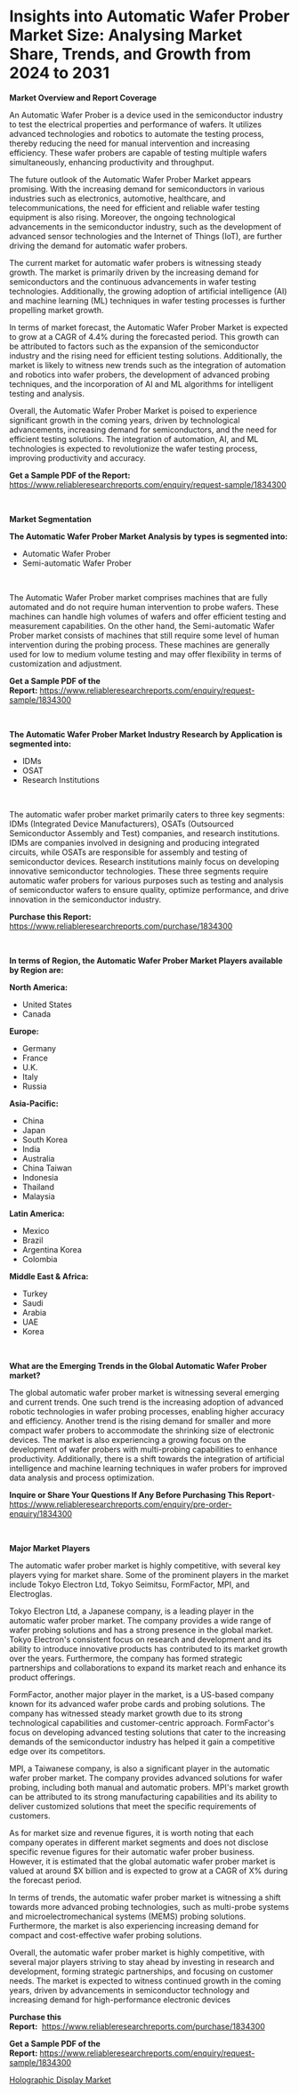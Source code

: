 <p><h1>Insights into Automatic Wafer Prober Market Size: Analysing Market Share, Trends, and Growth from 2024 to 2031</h1></p><p><strong>Market Overview and Report Coverage</strong></p>
<p><p>An Automatic Wafer Prober is a device used in the semiconductor industry to test the electrical properties and performance of wafers. It utilizes advanced technologies and robotics to automate the testing process, thereby reducing the need for manual intervention and increasing efficiency. These wafer probers are capable of testing multiple wafers simultaneously, enhancing productivity and throughput.</p><p>The future outlook of the Automatic Wafer Prober Market appears promising. With the increasing demand for semiconductors in various industries such as electronics, automotive, healthcare, and telecommunications, the need for efficient and reliable wafer testing equipment is also rising. Moreover, the ongoing technological advancements in the semiconductor industry, such as the development of advanced sensor technologies and the Internet of Things (IoT), are further driving the demand for automatic wafer probers.</p><p>The current market for automatic wafer probers is witnessing steady growth. The market is primarily driven by the increasing demand for semiconductors and the continuous advancements in wafer testing technologies. Additionally, the growing adoption of artificial intelligence (AI) and machine learning (ML) techniques in wafer testing processes is further propelling market growth.</p><p>In terms of market forecast, the Automatic Wafer Prober Market is expected to grow at a CAGR of 4.4% during the forecasted period. This growth can be attributed to factors such as the expansion of the semiconductor industry and the rising need for efficient testing solutions. Additionally, the market is likely to witness new trends such as the integration of automation and robotics into wafer probers, the development of advanced probing techniques, and the incorporation of AI and ML algorithms for intelligent testing and analysis.</p><p>Overall, the Automatic Wafer Prober Market is poised to experience significant growth in the coming years, driven by technological advancements, increasing demand for semiconductors, and the need for efficient testing solutions. The integration of automation, AI, and ML technologies is expected to revolutionize the wafer testing process, improving productivity and accuracy.</p></p>
<p><strong>Get a Sample PDF of the Report:</strong> <a href="https://www.reliableresearchreports.com/enquiry/request-sample/1834300">https://www.reliableresearchreports.com/enquiry/request-sample/1834300</a></p>
<p>&nbsp;</p>
<p><strong>Market Segmentation</strong></p>
<p><strong>The Automatic Wafer Prober Market Analysis by types is segmented into:</strong></p>
<p><ul><li>Automatic Wafer Prober</li><li>Semi-automatic Wafer Prober</li></ul></p>
<p>&nbsp;</p>
<p><p>The Automatic Wafer Prober market comprises machines that are fully automated and do not require human intervention to probe wafers. These machines can handle high volumes of wafers and offer efficient testing and measurement capabilities. On the other hand, the Semi-automatic Wafer Prober market consists of machines that still require some level of human intervention during the probing process. These machines are generally used for low to medium volume testing and may offer flexibility in terms of customization and adjustment.</p></p>
<p><strong>Get a Sample PDF of the Report:</strong>&nbsp;<a href="https://www.reliableresearchreports.com/enquiry/request-sample/1834300">https://www.reliableresearchreports.com/enquiry/request-sample/1834300</a></p>
<p>&nbsp;</p>
<p><strong>The Automatic Wafer Prober Market Industry Research by Application is segmented into:</strong></p>
<p><ul><li>IDMs</li><li>OSAT</li><li>Research Institutions</li></ul></p>
<p>&nbsp;</p>
<p><p>The automatic wafer prober market primarily caters to three key segments: IDMs (Integrated Device Manufacturers), OSATs (Outsourced Semiconductor Assembly and Test) companies, and research institutions. IDMs are companies involved in designing and producing integrated circuits, while OSATs are responsible for assembly and testing of semiconductor devices. Research institutions mainly focus on developing innovative semiconductor technologies. These three segments require automatic wafer probers for various purposes such as testing and analysis of semiconductor wafers to ensure quality, optimize performance, and drive innovation in the semiconductor industry.</p></p>
<p><strong>Purchase this Report:</strong>&nbsp; <a href="https://www.reliableresearchreports.com/purchase/1834300">https://www.reliableresearchreports.com/purchase/1834300</a></p>
<p>&nbsp;</p>
<p><strong>In terms of Region, the Automatic Wafer Prober Market Players available by Region are:</strong></p>
<p>
    <p> <strong> North America: </strong>
        <ul>
            <li>United States</li>
            <li>Canada</li>
        </ul>
        </p> 
    <p> <strong> Europe: </strong>
        <ul>
            <li>Germany</li>
            <li>France</li>
            <li>U.K.</li>
            <li>Italy</li>
            <li>Russia</li>
        </ul>
        </p> 
    <p> <strong> Asia-Pacific: </strong>
        <ul>
            <li>China</li>
            <li>Japan</li>
            <li>South Korea</li>
            <li>India</li>
            <li>Australia</li>
            <li>China Taiwan</li>
            <li>Indonesia</li>
            <li>Thailand</li>
            <li>Malaysia</li>
        </ul>
        </p> 
    <p> <strong> Latin America: </strong>
        <ul>
            <li>Mexico</li>
            <li>Brazil</li>
            <li>Argentina Korea</li>
            <li>Colombia</li>
        </ul>
        </p> 
    <p> <strong> Middle East & Africa: </strong>
        <ul>
            <li>Turkey</li>
            <li>Saudi</li>
            <li>Arabia</li>
            <li>UAE</li>
            <li>Korea</li>
        </ul>
    </p>
    </p>
<p>&nbsp;</p>
<p><strong>What are the Emerging Trends in the Global Automatic Wafer Prober market?</strong></p>
<p><p>The global automatic wafer prober market is witnessing several emerging and current trends. One such trend is the increasing adoption of advanced robotic technologies in wafer probing processes, enabling higher accuracy and efficiency. Another trend is the rising demand for smaller and more compact wafer probers to accommodate the shrinking size of electronic devices. The market is also experiencing a growing focus on the development of wafer probers with multi-probing capabilities to enhance productivity. Additionally, there is a shift towards the integration of artificial intelligence and machine learning techniques in wafer probers for improved data analysis and process optimization.</p></p>
<p><strong>Inquire or Share Your Questions If Any Before Purchasing This Report</strong>- <a href="https://www.reliableresearchreports.com/enquiry/pre-order-enquiry/1834300">https://www.reliableresearchreports.com/enquiry/pre-order-enquiry/1834300</a></p>
<p>&nbsp;</p>
<p><strong>Major Market Players</strong></p>
<p><p>The automatic wafer prober market is highly competitive, with several key players vying for market share. Some of the prominent players in the market include Tokyo Electron Ltd, Tokyo Seimitsu, FormFactor, MPI, and Electroglas.</p><p>Tokyo Electron Ltd, a Japanese company, is a leading player in the automatic wafer prober market. The company provides a wide range of wafer probing solutions and has a strong presence in the global market. Tokyo Electron's consistent focus on research and development and its ability to introduce innovative products has contributed to its market growth over the years. Furthermore, the company has formed strategic partnerships and collaborations to expand its market reach and enhance its product offerings.</p><p>FormFactor, another major player in the market, is a US-based company known for its advanced wafer probe cards and probing solutions. The company has witnessed steady market growth due to its strong technological capabilities and customer-centric approach. FormFactor's focus on developing advanced testing solutions that cater to the increasing demands of the semiconductor industry has helped it gain a competitive edge over its competitors.</p><p>MPI, a Taiwanese company, is also a significant player in the automatic wafer prober market. The company provides advanced solutions for wafer probing, including both manual and automatic probers. MPI's market growth can be attributed to its strong manufacturing capabilities and its ability to deliver customized solutions that meet the specific requirements of customers.</p><p>As for market size and revenue figures, it is worth noting that each company operates in different market segments and does not disclose specific revenue figures for their automatic wafer prober business. However, it is estimated that the global automatic wafer prober market is valued at around $X billion and is expected to grow at a CAGR of X% during the forecast period.</p><p>In terms of trends, the automatic wafer prober market is witnessing a shift towards more advanced probing technologies, such as multi-probe systems and microelectromechanical systems (MEMS) probing solutions. Furthermore, the market is also experiencing increasing demand for compact and cost-effective wafer probing solutions.</p><p>Overall, the automatic wafer prober market is highly competitive, with several major players striving to stay ahead by investing in research and development, forming strategic partnerships, and focusing on customer needs. The market is expected to witness continued growth in the coming years, driven by advancements in semiconductor technology and increasing demand for high-performance electronic devices</p></p>
<p><strong>Purchase this Report:</strong>&nbsp;&nbsp;<a href="https://www.reliableresearchreports.com/purchase/1834300">https://www.reliableresearchreports.com/purchase/1834300</a></p>
<p></p>
<p><strong>Get a Sample PDF of the Report:</strong>&nbsp;<a href="https://www.reliableresearchreports.com/enquiry/request-sample/1834300">https://www.reliableresearchreports.com/enquiry/request-sample/1834300</a></p>
<p><p><a href="https://github.com/amonskiyk/Market-Research-Report-List-2/blob/main/holographic-display-market.md">Holographic Display Market</a></p></p>